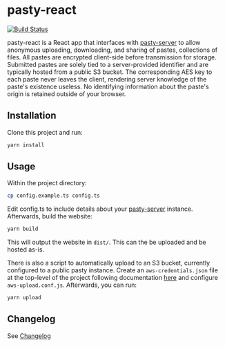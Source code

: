 pasty-react
====================
[![Build Status](https://travis-ci.org/brhoades/pasty-react.svg?branch=master)](https://travis-ci.org/brhoades/pasty-react)

pasty-react is a React app that interfaces with [pasty-server](https://github.com/brhoades/pasty-server)
to allow anonymous uploading, downloading, and sharing of pastes, collections of files.
All pastes are encrypted client-side before transmission for storage. Submitted
pastes are solely tied to a server-provided identifier and are typically hosted from a public
S3 bucket. The corresponding AES key to each paste never leaves the client, rendering
server knowledge of the paste's existence useless. No identifying information about the
paste's origin is retained outside of your browser.

Installation
-----------
Clone this project and run:

```bash
yarn install
```

Usage
-----
Within the project directory:

```bash
cp config.example.ts config.ts
```

Edit config.ts to include details about your [pasty-server](https://github.com/brhoades/pasty-server)
instance. Afterwards, build the website:

```bash
yarn build
```

This will output the website in `dist/`. This can the be uploaded and be hosted as-is.

There is also a script to automatically upload to an S3 bucket, currently configured to a
public pasty instance. Create an `aws-credentials.json` file at the top-level of the project
following documentation [here](https://docs.aws.amazon.com/sdk-for-javascript/v2/developer-guide/loading-node-credentials-json-file.html)
and configure `aws-upload.conf.js`. Afterwards, you can run:

```bash
yarn upload
```

Changelog
-----------
See [Changelog](CHANGELOG.md)
